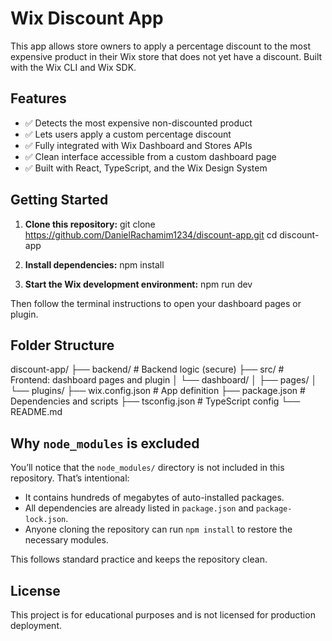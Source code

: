 # Wix Discount App

This app allows store owners to apply a percentage discount to the most expensive product in their Wix store that does not yet have a discount. Built with the Wix CLI and Wix SDK.

## Features

- ✅ Detects the most expensive non-discounted product  
- ✅ Lets users apply a custom percentage discount  
- ✅ Fully integrated with Wix Dashboard and Stores APIs  
- ✅ Clean interface accessible from a custom dashboard page  
- ✅ Built with React, TypeScript, and the Wix Design System

## Getting Started

1. **Clone this repository:**
  git clone https://github.com/DanielRachamim1234/discount-app.git
  cd discount-app

2. **Install dependencies:**
  npm install

3. **Start the Wix development environment:**
   npm run dev

Then follow the terminal instructions to open your dashboard pages or plugin.

## Folder Structure

discount-app/
├── backend/              # Backend logic (secure)
├── src/                  # Frontend: dashboard pages and plugin
│   └── dashboard/
│       ├── pages/
│       └── plugins/
├── wix.config.json       # App definition
├── package.json          # Dependencies and scripts
├── tsconfig.json         # TypeScript config
└── README.md

## Why `node_modules` is excluded

You’ll notice that the `node_modules/` directory is not included in this repository. That’s intentional:

- It contains hundreds of megabytes of auto-installed packages.
- All dependencies are already listed in `package.json` and `package-lock.json`.
- Anyone cloning the repository can run `npm install` to restore the necessary modules.

This follows standard practice and keeps the repository clean.

## License

This project is for educational purposes and is not licensed for production deployment.
